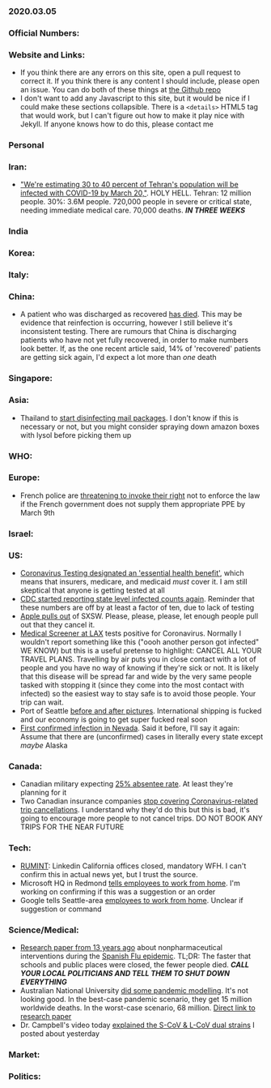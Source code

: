 ### 2020.03.05

### Official Numbers:

### Website and Links:

* If you think there are any errors on this site, open a pull request to
  correct it. If you think there is any content I should include, please
  open an issue. You can do both of these things at [the Github
repo](https://github.com/cvdailyupdates/cvdailyupdates.github.io)
* I don't want to add any Javascript to this site, but it would be nice
  if I could make these sections collapsible. There is a `<details>`
  HTML5 tag that would work, but I can't figure out how to make it play
  nice with Jekyll. If anyone knows how to do this, please contact me

### Personal

### Iran:

* ["We're estimating 30 to 40 percent of Tehran's population will be infected with COVID-19 by March 20,"](https://twitter.com/HeshmatAlavi/status/1235496800112586753). HOLY HELL. Tehran: 12 million people. 30%: 3.6M people. 720,000 people in severe or critical state, needing immediate medical care. 70,000 deaths. _**IN THREE WEEKS**_

### India

### Korea:

### Italy:

### China:

* A patient who was discharged as recovered [has
  died](https://www.scmp.com/news/china/society/article/3065091/coronavirus-recovered-patient-dies-china-reports-139-new-cases).
  This may be evidence that reinfection is occurring, however I still
  believe it's inconsistent testing. There are rumours that China is
  discharging patients who have not yet fully recovered, in order to make
  numbers look better. If, as the one recent article said, 14% of
  'recovered' patients are getting sick again, I'd expect a lot more than
  _one_ death

### Singapore:

### Asia:

* Thailand to [start disinfecting mail
  packages](https://www.bangkokpost.com/thailand/general/1872344/thailand-begins-disinfecting-packages).
  I don't know if this is necessary or not, but you might consider
  spraying down amazon boxes with lysol before picking them up

### WHO:

### Europe:

* French police are [threatening to invoke their right](https://twitter.com/Deven_Intel/status/1235571307112214528)
  not to enforce the law if the French government does not supply them appropriate PPE by March 9th

### Israel:

### US:

* [Coronavirus Testing designated an 'essential health
  benefit'](https://twitter.com/francoordonez/status/1235276782477205504?s=21),
  which means that insurers, medicare, and medicaid _must_ cover it. I
  am still skeptical that anyone is getting tested at all
* [CDC started reporting state level infected counts
  again](https://www.cdc.gov/coronavirus/2019-ncov/cases-in-us.html).
  Reminder that these numbers are off by at least a factor of ten, due to
  lack of testing
* [Apple pulls
  out](https://appleosophy.com/2020/03/04/apple-gets-out-of-sxsw-due-to-coronavirus/)
  of SXSW. Please, please, please, let enough people pull out that they
  cancel it.
* [Medical Screener at
  LAX](https://www.nbcnews.com/health/health-news/medical-screener-lax-airport-tests-positive-coronavirus-n1149986)
  tests positive for Coronavirus. Normally I wouldn't report something
  like this ("oooh another person got infected" WE KNOW) but this is a
  useful pretense to highlight: CANCEL ALL YOUR TRAVEL PLANS. Travelling
  by air puts you in close contact with a lot of people and you have no
  way of knowing if they're sick or not. It is likely that this disease
  will be spread far and wide by the very same people tasked with stopping
  it (since they come into the most contact with infected) so the easiest
  way to stay safe is to avoid those people. Your trip can wait.
* Port of Seattle [before and after
  pictures](https://imgur.com/a/yCC9ASZ/). International shipping is
  fucked and our economy is going to get super fucked real soon
* [First confirmed infection in
  Nevada](https://www.kolotv.com/content/news/Report-First-coronavirus-case-confirmed-in-Nevada-568521011.html).
  Said it before, I'll say it again: Assume that there are (unconfirmed)
  cases in literally every state except _maybe_ Alaska

### Canada:

* Canadian military expecting [25% absentee
  rate](https://globalnews.ca/news/6631960/coronavirus-canadian-military-pandemic-planning/).
  At least they're planning for it
* Two Canadian insurance companies [stop covering Coronavirus-related trip cancellations](https://www.cbc.ca/news/business/coronavirus-manulife-tugo-travel-insurance-1.5486117).
  I understand why they'd do this but this is bad, it's going to encourage
  more people to not cancel trips. DO NOT BOOK ANY TRIPS FOR THE NEAR
  FUTURE

### Tech:

* [RUMINT](https://www.urbandictionary.com/define.php?term=rumint):
  Linkedin California offices closed, mandatory WFH. I can't confirm
  this in actual news yet, but I trust the source.
* Microsoft HQ in Redmond [tells employees to work from
  home](https://www.reddit.com/r/China_Flu/comments/fdo74s/microsoft_hq_asking_all_employees_to_work_from/).
  I'm working on confirming if this was a suggestion or an order
* Google tells Seattle-area [employees to work from
  home](https://twitter.com/DeItaOne/status/1235582509922074624?s=20).
  Unclear if suggestion or command

### Science/Medical:

* [Research paper from 13 years
  ago](https://jamanetwork.com/journals/jama/fullarticle/208354) about
  nonpharmaceutical interventions during the [Spanish Flu
  epidemic](https://en.wikipedia.org/wiki/Spanish_flu_epidemic). TL;DR:
  The faster that schools and public places were closed, the fewer people
  died. _**CALL YOUR LOCAL POLITICIANS AND TELL THEM TO SHUT DOWN EVERYTHING**_
* Australian National University [did some pandemic
  modelling](https://anu.prezly.com/coronavirus-is-highly-uncertain-and-the-costs-could-be-high).
  It's not looking good. In the best-case pandemic scenario, they get
  15 million worldwide deaths. In the worst-case scenario, 68 million.
  [Direct link to research paper](https://cdn.uc.assets.prezly.com/f608a96a-ca11-4a06-99ec-adb478629363/-/inline/no/)
* Dr. Campbell's video today [explained the S-CoV & L-CoV dual
  strains](https://www.youtube.com/watch?v=FYPZHA-UjUY) I posted about
  yesterday

### Market:

### Politics:

